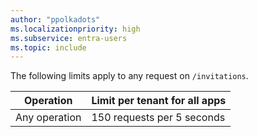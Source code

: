 ```yaml
---
author: "ppolkadots"
ms.localizationpriority: high
ms.subservice: entra-users
ms.topic: include
---
```

<!-- markdownlint-disable MD041 -->

The following limits apply to any request on `/invitations`.

| Operation                 | Limit per tenant for all apps |
|---------------------------|------------------------------|
| Any operation             | 150 requests per 5 seconds   |